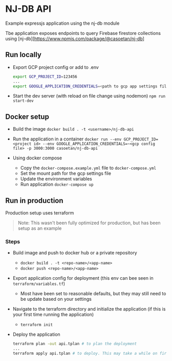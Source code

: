 # NJ-DB API

Example expressjs application using the nj-db module

Tbe application exposes endpoints to query Firebase firestore collections using
[nj-db][https://www.npmjs.com/package/@casoetan/nj-db]

## Run locally
- Export GCP project config or add to .env
    ```sh
    export GCP_PROJECT_ID=123456
    ...
    export GOOGLE_APPLICATION_CREDENTIALS=<path to gcp app settings file>
    ```

- Start the dev server (with reload on file change using nodemon)
    `npm run start-dev`

## Docker setup
- Build the image
    `docker build . -t <username>/nj-db-api`

- Run the application in a container
    `docker run --env GCP_PROJECT_ID=<project id> --env GOOGLE_APPLICATION_CREDENTIALS=~<gcp config file> -p 3000:3000 casoetan/nj-db-api`

- Using docker compose
    - Copy the `docker-compose.example.yml` file to `docker-compose.yml` 
    - Set the mount path for the gcp settings file
    - Update the environment variables
    - Run application `docker-compose up`

## Run in production
Production setup uses terraform

> Note: This wasn't been fully optimized for production, but has been setup as an example

### Steps

- Build image and push to docker hub or a private repository
    - `docker build . -t <repo-name>/<app-name>`
    - `docker push <repo-name>/<app-name>`
- Export application config for deployment (this env can bee seen in `terraform/variables.tf`)
    - Most have been set to reasonable defaults, but they may still need to be update based on your settings

- Navigate to the terraform directory and initialize the application (if this is your first time running the application)
    - `terraform init`

- Deploy the application
    ```sh
    terraform plan -out api.tplan # to plan the deployment
    ...
    terraform apply api.tplan # to deploy. This may take a while on first deployment
    ```
